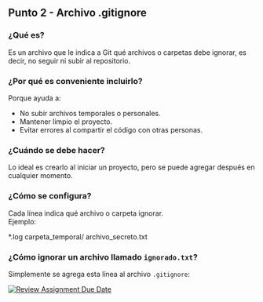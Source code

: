 ## Punto 2 - Archivo .gitignore

### ¿Qué es?
Es un archivo que le indica a Git qué archivos o carpetas debe ignorar, es decir, no seguir ni subir al repositorio.

### ¿Por qué es conveniente incluirlo?
Porque ayuda a:
- No subir archivos temporales o personales.
- Mantener limpio el proyecto.
- Evitar errores al compartir el código con otras personas.

### ¿Cuándo se debe hacer?
Lo ideal es crearlo al iniciar un proyecto, pero se puede agregar después en cualquier momento.

### ¿Cómo se configura?
Cada línea indica qué archivo o carpeta ignorar.  
Ejemplo:

*.log carpeta_temporal/ archivo_secreto.txt

### ¿Cómo ignorar un archivo llamado `ignorado.txt`?
Simplemente se agrega esta línea al archivo `.gitignore`:


[![Review Assignment Due Date](https://classroom.github.com/assets/deadline-readme-button-22041afd0340ce965d47ae6ef1cefeee28c7c493a6346c4f15d667ab976d596c.svg)](https://classroom.github.com/a/kl-E8VQf)
